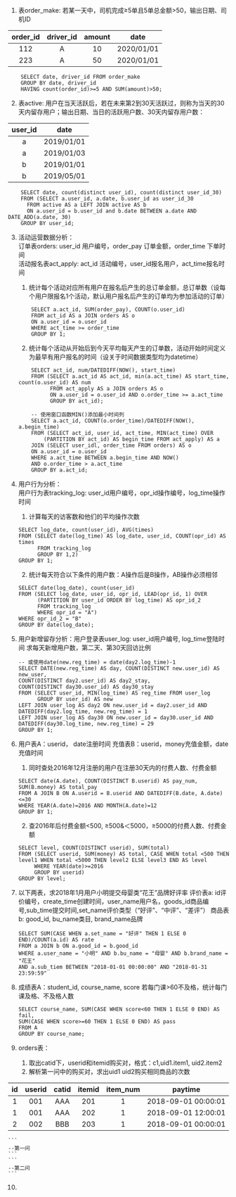 1. 表order_make: 若某一天中，司机完成≥5单且5单总金额>50，输出日期、司机ID  

|order_id|driver_id|amount|date|  
|:---:|:---:|:---:|:---:|  
|112|A|10|2020/01/01|  
|223|A|50|2020/01/01|  
```
    SELECT date, driver_id FROM order_make
    GROUP BY date, driver_id
    HAVING count(order_id)>=5 AND SUM(amount)>50;
```
  
2. 表active: 用户在当天活跃后，若在未来第2到30天活跃过，则称为当天的30天内留存用户；输出日期、当日的活跃用户数、30天内留存用户数：

|user_id|date|  
|:---:|:---:|  
|a|2019/01/01|
|a|2019/01/03|
|b|2019/01/01|
|b|2019/05/01|
```
    SELECT date, count(distinct user_id), count(distinct user_id_30)
    FROM (SELECT a.user_id, a.date, b.user_id as user_id_30
      FROM active AS a LEFT JOIN active AS b
      ON a.user_id = b.user_id and b.date BETWEEN a.date AND DATE_ADD(a.date, 30)
    GROUP BY user_id;
```
  
3. 活动运营数据分析：  
    订单表orders: user_id 用户编号，order_pay 订单金额，order_time 下单时间  
    活动报名表act_apply: act_id 活动编号，user_id报名用户，act_time报名时间
    1. 统计每个活动对应所有用户在报名后产生的总订单金额，总订单数（设每个用户限报名1个活动，默认用户报名后产生的订单均为参加活动的订单）
    ```
        SELECT a.act_id, SUM(order_pay), COUNT(o.user_id)
        FROM act_id AS a JOIN orders AS o
        ON a.user_id = o.user_id
        WHERE act_time >= order_time
        GROUP BY 1;
    ```
    2. 统计每个活动从开始后到今天平均每天产生的订单数，活动开始时间定义为最早有用户报名的时间（设关于时间数据类型均为datetime）
    ```
        SELECT act_id, num/DATEDIFF(NOW(), start_time)
        FROM (SELECT a.act_id AS act_id, min(a.act_time) AS start_time, count(o.user_id) AS num
              FROM act_apply AS a JOIN orders AS o
              ON a.user_id = o.user_id AND o.order_time >= a.act_time
              GROUP BY act_id);
    ```
    ```
        -- 使用窗口函数MIN()添加最小时间列
        SELECT a.act_id, COUNT(o.order_time)/DATEDIFF(NOW(), a.begin_time)
        FROM (SELECT act_id, user_id, act_time, MIN(act_time) OVER
            (PARTITION BY act_id) AS begin_time FROM act_apply) AS a
        JOIN (SELECT user_idl, order_time FROM orders) AS o
        ON a.user_id = o.user_id
        WHERE a.act_time BETWEEN a.begin_time AND NOW()
        AND o.order_time > a.act_time
        GROUP BY a.act_id; 
    ```
  
4. 用户行为分析：  
    用户行为表tracking_log: user_id用户编号，opr_id操作编号，log_time操作时间  
    1. 计算每天的访客数和他们的平均操作次数
    ```
    SELECT log_date, count(user_id), AVG(times)
    FROM (SELECT date(log_time) AS log_date, user_id, COUNT(opr_id) AS times
          FROM tracking_log
          GROUP BY 1,2)
    GROUP BY 1;
    ```
    2. 统计每天符合以下条件的用户数：A操作后是B操作，AB操作必须相邻
    ```
    SELECT date(log_date), count(user_id)
    FROM (SELECT log_date, user_id, opr_id, LEAD(opr_id, 1) OVER 
          (PARTITION BY user_id ORDER BY log_time) AS opr_id_2
          FROM tracking_log
          WHERE opr_id = "A")
    WHERE opr_id_2 = "B"
    GROUP BY date(log_date);
    ```

5. 用户新增留存分析：用户登录表user_log: user_id用户编号, log_time登陆时间
    求每天新增用户数，第二天、第30天回访比例
    ```
    -- 或使用date(new.reg_time) = date(day2.log_time)-1
    SELECT DATE(new.reg_time) AS day, COUNT(DISTINCT new.user_id) AS new_user,
    COUNT(DISTINCT day2.user_id) AS day2_stay,
    COUNT(DISTINCT day30.user_id) AS day30_stay
    FROM (SELECT user_id, MIN(log_time) AS reg_time FROM user_log
          GROUP BY user_id) AS new
    LEFT JOIN user_log AS day2 ON new.user_id = day2.user_id AND DATEDIFF(day2.log_time, new.reg_time) = 1
    LEFT JOIN user_log AS day30 ON new.user_id = day30.user_id AND DATEDIFF(day30.log_time, new.reg_time) = 29
    GROUP BY 1; 
    ```

6. 用户表A：userid， date注册时间
    充值表B：userid，money充值金额，date充值时间
    1. 同时查处2016年12月注册的用户在注册30天内的付费人数、付费金额
    ```
    SELECT date(A.date), COUNT(DISTINCT B.userid) AS pay_num, SUM(B.money) AS total_pay
    FROM A JOIN B ON A.userid = B.userid AND DATEDIFF(B.date, A.date)<=30
    WHERE YEAR(A.date)=2016 AND MONTH(A.date)=12
    GROUP BY 1;
    ```
    2. 查2016年后付费金额<500, ≥500&＜5000，≥5000的付费人数、付费金额
    ```
    SELECT level, COUNT(DISTINCT userid), SUM(total)
    FROM (SELECT userid, SUM(money) AS total, CASE WHEN total <500 THEN level1 WHEN total <5000 THEN level2 ELSE level3 END AS level
         WHERE YEAR(date)>=2016
         GROUP BY userid)
    GROUP BY level;
    ```

7. 以下两表，求2018年1月用户小明提交母婴类“花王”品牌好评率
    评价表a: id评价编号，create_time创建时间，user_name用户名，goods_id商品编号,sub_time提交时间,set_name评价类型（“好评”、“中评”、“差评”）
    商品表b: good_id, bu_name类目, brand_name品牌
    ```
    SELECT SUM(CASE WHEN a.set_name = "好评" THEN 1 ELSE 0 END)/COUNT(a.id) AS rate
    FROM a JOIN b ON a.good_id = b.good_id
    WHERE a.user_name = "小明" AND b.bu_name = "母婴" AND b.brand_name = "花王"
    AND a.sub_tiem BETWEEN "2018-01-01 00:00:00" AND "2018-01-31 23:59:59"
    ```

8. 成绩表A：student_id, course_name, score
    若每门课>60不及格，统计每门课及格、不及格人数
    ```
    SELECT course_name, SUM(CASE WHEN score<60 THEN 1 ELSE 0 END) AS fail, 
    SUM(CASE WHEN score>=60 THEN 1 ELSE 0 END) AS pass
    FROM A
    GROUP BY course_name;
    ```

9. orders表：
    1. 取出catid下，userid和itemid购买对，格式：c1,uid1.item1, uid2.item2
    2. 解析第一问中的购买对，求出uid1 uid2购买相同商品的次数

|id|userid|catid|itemid|item_num|paytime|  
|:---:|:---:|:---:|:---:|:---:|:---:|    
|1|001|AAA|201|1|2018-09-01 00:00:01|
|1|001|AAA|202|1|2018-09-01 12:00:01|
|2|002|BBB|203|1|2018-09-01 00:00:01|

    ```
    --第一问
    ```
    ```
    --第二问
    ```

10. 
